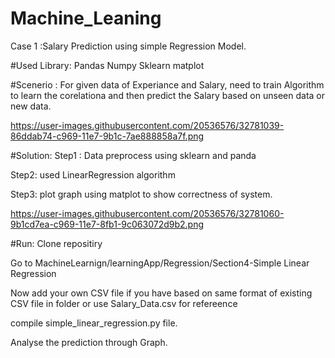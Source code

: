# Machine_Leaning
Case 1 :Salary Prediction using simple Regression Model.

#Used Library:
Pandas
Numpy
Sklearn
matplot

#Scenerio :
For given data of Experiance and Salary, need to train Algorithm to learn the corelationa and then predict the Salary based on unseen data or new data.

https://user-images.githubusercontent.com/20536576/32781039-86ddab74-c969-11e7-9b1c-7ae888858a7f.png

#Solution:
Step1 : Data preprocess using sklearn and panda

Step2: used LinearRegression algorithm

Step3: plot graph using matplot to show correctness of system.

https://user-images.githubusercontent.com/20536576/32781060-9b1cd7ea-c969-11e7-8fb1-9c063072d9b2.png

#Run:
Clone repositiry

Go to MachineLearnign/learningApp/Regression/Section4-Simple Linear Regression

Now add your own CSV file if you have based on same format of existing CSV file in folder or use Salary_Data.csv for refereence

compile simple_linear_regression.py file.

Analyse the prediction through Graph.

